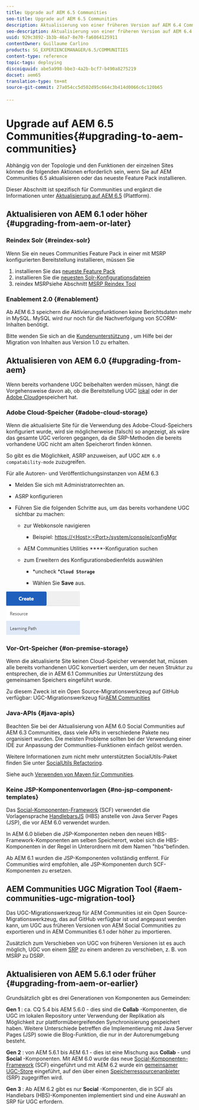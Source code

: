 ```yaml
---
title: Upgrade auf AEM 6.5 Communities
seo-title: Upgrade auf AEM 6.5 Communities
description: Aktualisierung von einer früheren Version auf AEM 6.4 Communities
seo-description: Aktualisierung von einer früheren Version auf AEM 6.4 Communities
uuid: 929c3892-1b3b-46a7-8e70-fa6864125911
contentOwner: Guillaume Carlino
products: SG_EXPERIENCEMANAGER/6.5/COMMUNITIES
content-type: reference
topic-tags: deploying
discoiquuid: abe5a998-bbe3-4a2b-bcf7-b490a8275219
docset: aem65
translation-type: tm+mt
source-git-commit: 27a054cc5d502d95c664c3b414d0066c6c120b65

---
```



# Upgrade auf AEM 6.5 Communities{#upgrading-to-aem-communities}

Abhängig von der Topologie und den Funktionen der einzelnen Sites können die folgenden Aktionen erforderlich sein, wenn Sie auf AEM Communities 6.5 aktualisieren oder das neueste Feature Pack installieren.

Dieser Abschnitt ist spezifisch für Communities und ergänzt die Informationen unter [Aktualisierung auf AEM 6.5](/help/sites-deploying/upgrade.md) (Plattform).

## Aktualisieren von AEM 6.1 oder höher {#upgrading-from-aem-or-later}

### Reindex Solr {#reindex-solr}

Wenn Sie ein neues Communities Feature Pack in einer mit MSRP konfigurierten Bereitstellung installieren, müssen Sie

1. installieren Sie das [neueste Feature Pack](/help/communities/deploy-communities.md#latestfeaturepack)
1. installieren Sie die [neuesten Solr-Konfigurationsdateien](/help/communities/msrp.md#upgrading)
1. reindex MSRPsiehe Abschnitt [MSRP Reindex Tool](/help/communities/msrp.md#msrp-reindex-tool)

### Enablement 2.0 {#enablement}

Ab AEM 6.3 speichern die Aktivierungsfunktionen keine Berichtsdaten mehr in MySQL. MySQL wird nur noch für die Nachverfolgung von SCORM-Inhalten benötigt.

Bitte wenden Sie sich an die [Kundenunterstützung](https://helpx.adobe.com/marketing-cloud/contact-support.html) , um Hilfe bei der Migration von Inhalten aus Version 1.0 zu erhalten.

## Aktualisieren von AEM 6.0 {#upgrading-from-aem}

Wenn bereits vorhandene UGC beibehalten werden müssen, hängt die Vorgehensweise davon ab, ob die Bereitstellung UGC [lokal](#on-premise-storage) oder in der [Adobe Cloud](#adobe-cloud-storage)gespeichert hat.

### Adobe Cloud-Speicher {#adobe-cloud-storage}

Wenn die aktualisierte Site für die Verwendung des Adobe-Cloud-Speichers konfiguriert wurde, wird sie möglicherweise (falsch) so angezeigt, als wäre das gesamte UGC verloren gegangen, da die SRP-Methoden die bereits vorhandene UGC nicht am alten Speicherort finden können.

So gibt es die Möglichkeit, ASRP anzuweisen, auf UGC `AEM 6.0 compatability-mode` zuzugreifen.

Für alle Autoren- und Veröffentlichungsinstanzen von AEM 6.3

* Melden Sie sich mit Administratorrechten an.
* ASRP konfigurieren [](/help/communities/asrp.md)
* Führen Sie die folgenden Schritte aus, um das bereits vorhandene UGC sichtbar zu machen:

   * zur Webkonsole navigieren

      * Beispiel: [https://&lt;Host>:&lt;Port>/system/console/configMgr](https://localhost:4502/system/console/configMgr)
   * AEM Communities Utilities ****-Konfiguration suchen
   * zum Erweitern des Konfigurationsbedienfelds auswählen

      * *uncheck ***`Cloud Storage`**

      * Wählen Sie **Save** aus.


![chlimage_1-176](assets/chlimage_1-176.png)

### Vor-Ort-Speicher {#on-premise-storage}

Wenn die aktualisierte Site keinen Cloud-Speicher verwendet hat, müssen alle bereits vorhandenen UGC konvertiert werden, um der neuen Struktur zu entsprechen, die in AEM 6.1 Communities zur Unterstützung des gemeinsamen Speichers eingeführt wurde.

Zu diesem Zweck ist ein Open Source-Migrationswerkzeug auf GitHub verfügbar:
UGC-Migrationswerkzeug für[AEM Communities](https://github.com/Adobe-Marketing-Cloud/communities-ugc-migration)

### Java-APIs {#java-apis}

Beachten Sie bei der Aktualisierung von AEM 6.0 Social Communities auf AEM 6.3 Communities, dass viele APIs in verschiedene Pakete neu organisiert wurden. Die meisten Probleme sollten bei der Verwendung einer IDE zur Anpassung der Communities-Funktionen einfach gelöst werden.

Weitere Informationen zum nicht mehr unterstützten SocialUtils-Paket finden Sie unter [SocialUtils Refactoring](/help/communities/socialutils.md).

Siehe auch [Verwenden von Maven für Communities](/help/communities/maven.md).

### Keine JSP-Komponentenvorlagen {#no-jsp-component-templates}

Das [Social-Komponenten-Framework](/help/communities/scf.md) (SCF) verwendet die Vorlagensprache [HandlebarsJS](https://www.handlebarsjs.com/) (HBS) anstelle von Java Server Pages (JSP), die vor AEM 6.0 verwendet wurden.

In AEM 6.0 blieben die JSP-Komponenten neben den neuen HBS-Framework-Komponenten am selben Speicherort, wobei sich die HBS-Komponenten in der Regel in Unterordnern mit dem Namen &quot;hbs&quot;befinden.

Ab AEM 6.1 wurden die JSP-Komponenten vollständig entfernt. Für Communities wird empfohlen, alle JSP-Komponenten durch SCF-Komponenten zu ersetzen.

## AEM Communities UGC Migration Tool {#aem-communities-ugc-migration-tool}

Das UGC-Migrationswerkzeug für [](https://github.com/Adobe-Marketing-Cloud/communities-ugc-migration) AEM Communities ist ein Open Source-Migrationswerkzeug, das auf GitHub verfügbar ist und angepasst werden kann, um UGC aus früheren Versionen von AEM Social Communities zu exportieren und in AEM Communities 6.1 oder höher zu importieren.

Zusätzlich zum Verschieben von UGC von früheren Versionen ist es auch möglich, UGC von einem [SRP](/help/communities/working-with-srp.md) zu einem anderen zu verschieben, z. B. von MSRP zu DSRP.

## Aktualisieren von AEM 5.6.1 oder früher {#upgrading-from-aem-or-earlier}

Grundsätzlich gibt es drei Generationen von Komponenten aus Gemeinden:

**Gen 1** : ca. CQ 5.4 bis AEM 5.6.0 - dies sind die **Collab** -Komponenten, die UGC im lokalen Repository unter Verwendung der Replikation als Möglichkeit zur plattformübergreifenden Synchronisierung gespeichert haben. Weitere Unterschiede betreffen die Implementierung mit Java Server Pages (JSP) sowie die Blog-Funktion, die nur in der Autorenumgebung besteht.

**Gen 2** : von AEM 5.6.1 bis AEM 6.1 - dies ist eine Mischung aus **Collab** - und **Social** -Komponenten. Mit AEM 6.0 wurde das neue [Social-Komponenten-Framework](/help/communities/scf.md) (SCF) eingeführt und mit AEM 6.2 wurde ein [gemeinsamer UGC-Store](/help/communities/working-with-srp.md) eingeführt, auf den über einen [Speicherressourcenanbieter](/help/communities/srp.md) (SRP) zugegriffen wird.

**Gen 3** : Ab AEM 6.2 gibt es nur **Social** -Komponenten, die in SCF als Handlebars (HBS)-Komponenten implementiert sind und eine Auswahl an SRP für UGC erfordern.
